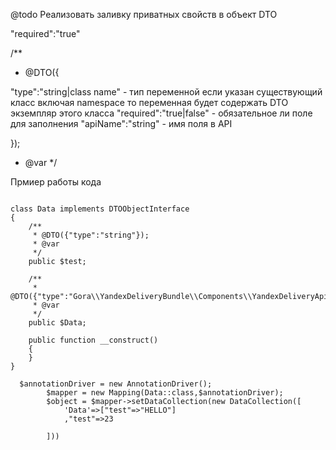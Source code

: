 @todo Реализовать заливку приватных свойств в объект DTO




"required":"true"

/**
 * @DTO({
 
 
 "type":"string|class name" - тип переменной если указан существующий класс включая namespace то переменная будет содержать DTO экземпляр этого класса
 "required":"true|false" - обязательное ли поле для заполнения 
 "apiName":"string" - имя поля в API 
 
 });
 * @var
 */
 
 
 Прмиер работы кода
 ````
 
 class Data implements DTOObjectInterface
 {
     /**
      * @DTO({"type":"string"});
      * @var
      */
     public $test;
 
     /**
      * @DTO({"type":"Gora\\YandexDeliveryBundle\\Components\\YandexDeliveryApi\\DTO\\SearchDeliveryList\\Data","required":"false"});
      * @var
      */
     public $Data;
 
     public function __construct()
     {
     }
 }
 
   $annotationDriver = new AnnotationDriver();
         $mapper = new Mapping(Data::class,$annotationDriver);
         $object = $mapper->setDataCollection(new DataCollection([
             'Data'=>["test"=>"HELLO"]
             ,"test"=>23
 
         ]))
         
 ````